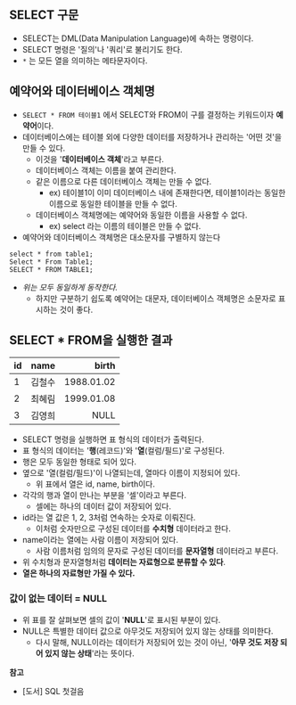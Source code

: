 ## SELECT 구문
- SELECT는 DML(Data Manipulation Language)에 속하는 명령이다.
- SELECT 명령은 '질의'나 '쿼리'로 불리기도 한다.
- `*` 는 모든 열을 의미하는 메타문자이다.

## 예약어와 데이터베이스 객체명
- `SELECT * FROM 테이블1` 에서 SELECT와 FROM이 구를 결정하는 키워드이자 **예약어**이다.
- 데이터베이스에는 테이블 외에 다양한 데이터를 저장하거나 관리하는 '어떤 것'을 만들 수 있다.
  - 이것을 '**데이터베이스 객체**'라고 부른다.
  - 데이터베이스 객체는 이름을 붙여 관리한다.
  - 같은 이름으로 다른 데이터베이스 객체는 만들 수 없다.
    - ex) 테이블1이 이미 데이터베이스 내에 존재한다면, 테이블1이라는 동일한 이름으로 동일한 테이블을 만들 수 없다.
  - 데이터베이스 객체명에는 예약어와 동일한 이름을 사용할 수 없다.
    - ex) select 라는 이름의 테이블은 만들 수 없다.
- 예약어와 데이터베이스 객체명은 대소문자를 구별하지 않는다 
```
select * from table1;
Select * From Table1;
SELECT * FROM TABLE1;
```
- _위는 모두 동일하게 동작한다._
  - 하지만 구분하기 쉽도록 예약어는 대문자, 데이터베이스 객체명은 소문자로 표시하는 것이 좋다.

## SELECT * FROM을 실행한 결과
| id | name | birth |
|:----------|:----------:|----------:|
| 1 | 김철수 | 1988.01.02 |
| 2 | 최혜림 | 1999.01.08 |
| 3 | 김영희 | NULL |

- SELECT  명령을 실행하면 표 형식의 데이터가 출력된다.
- 표 형식의 데이터는 '**행**(레코드)'와 '**열**(컬럼/필드)'로 구성된다.
- 행은 모두 동일한 형태로 되어 있다.
- 옆으로 '열(컬럼/필드)'이 나열되는데, 열마다 이름이 지정되어 있다.
  - 위 표에서 열은 id, name, birth이다.
- 각각의 행과 열이 만나는 부분을 '셀'이라고 부른다.
  - 셀에는 하나의 데이터 값이 저장되어 있다.
- id라는 열 값은 1, 2, 3처럼 연속하는 숫자로 이뤄진다.
  - 이처럼 숫자만으로 구성된 데이터를 **수치형** 데이터라고 한다.
- name이라는 열에는 사람 이름이 저장되어 있다.
  - 사람 이름처럼 임의의 문자로 구성된 데이터를 **문자열형** 데이터라고 부른다.
- 위 수치형과 문자열형처럼 **데이터는 자료형으로 분류할 수 있다**.
- **열은 하나의 자료형만 가질 수 있다.**

### 값이 없는 데이터 = NULL
- 위 표를 잘 살펴보면 셀의 값이 '**NULL**'로 표시된 부분이 있다.
- NULL은 특별한 데이터 값으로 아무것도 저장되어 있지 않는 상태를 의미한다.
  - 다시 말해, NULL이라는 데이터가 저장되어 있는 것이 아닌, '**아무 것도 저장 되어 있지 않는 상태**'라는 뜻이다.
  
**참고**
- [도서] SQL 첫걸음